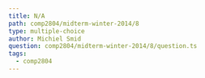 ```yaml
---
title: N/A
path: comp2804/midterm-winter-2014/8
type: multiple-choice
author: Michiel Smid
question: comp2804/midterm-winter-2014/8/question.ts
tags:
  - comp2804
---
```

